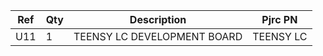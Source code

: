 |Ref|Qty|Description|Pjrc PN|
|---|---|-----------|------|
|U11|1|TEENSY LC DEVELOPMENT BOARD|TEENSY LC|


